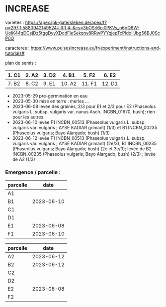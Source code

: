 # INCREASE

variétés : https://apex.ipk-gatersleben.de/apex/f?p=297:1:5880942149524:::RR,4::&cs=3bOSrl6oi0PKVs_p6gQ8W-UolK44qDCsjDz5tggDyyXDcdFieSekqny8RRwPYYqjepTcPldoIlJbg56BJ0ScP0Q 

caracteres : https://www.pulsesincrease.eu/fr/experiment/instructions-and-tutorials#

plan de semis : 


| 1. C1 | 2. A2 | 3. D2 | 4. B1 | 5. F2 | 6. E2 |
|-------|-------|-------|-------|-------|-------|
| 7. B2 | 8. C2 | 9. E1 |10. A2 |11. F1 |12. D1 |


- 2023-05-29  pre-germination en eau
- 2023-05-30  mise en terre : merles ... 
- 2023-06-08  levée des graines, 2/3 pour E1 et 2/3 pour E2 (Phaseolus vulgaris L. subsp. vulgaris var. nanus Asch. INCBN_01670, bush); rien pour les autres. 
- 2023-06-10  levée F1 INCBN_00513 (Phaseolus vulgaris L. subsp. vulgaris var. vulgaris ; AYSE KADIAR grimant) (1/3) et B1 INCBN_00235 (Phaseolus vulgaris; Bayo Alargado; bush) (1/3)
- 2023-06-12 levée F1 INCBN_00513 (Phaseolus vulgaris L. subsp. vulgaris var. vulgaris ; AYSE KADIAR grimant) (2e/3); B1 INCBN_00235 (Phaseolus vulgaris; Bayo Alargado; bush) (2e et 3e/3); levée de B2 INCBN_00235 (Phaseolus vulgaris; Bayo Alargado; bush) (2/3) ; levée de A2 (1/3)

### Emergence / parcelle : 

|parcelle | date |
|---------|------|
|A1 ||
|B1 |2023-06-10|
|C1 ||
|D1 ||
|E1 |2023-06-08|
|F1 |2023-06-10|

|parcelle | date |
|---------|------|
|A2 |2023-06-12|
|B2 |2023-06-12|
|C2 ||
|D2 ||
|E2 |2023-06-08 |
|F2 ||
